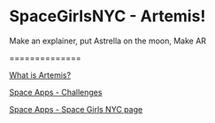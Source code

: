 # SpaceGirlsNYC - Artemis!
Make an explainer, put Astrella on the moon, Make AR

==============


[What is Artemis?](https://www.nasa.gov/what-is-artemis)

[Space Apps - Challenges](https://2019.spaceappschallenge.org/challenges/)

[Space Apps - Space Girls NYC page](https://2019.spaceappschallenge.org/locations/girls-club-nyc/)
